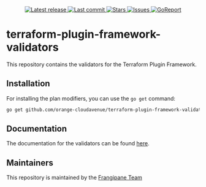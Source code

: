 <div align="center">
    <a href="https://github.com/orange-cloudavenue/terraform-plugin-framework-validators/releases/latest">
      <img alt="Latest release" src="https://img.shields.io/github/v/release/orange-cloudavenue/terraform-plugin-framework-validators?style=for-the-badge&logo=starship&color=C9CBFF&logoColor=D9E0EE&labelColor=302D41&include_prerelease&sort=semver" />
    </a>
    <a href="https://github.com/orange-cloudavenue/terraform-plugin-framework-validators/pulse">
      <img alt="Last commit" src="https://img.shields.io/github/last-commit/orange-cloudavenue/terraform-plugin-framework-validators?style=for-the-badge&logo=starship&color=8bd5ca&logoColor=D9E0EE&labelColor=302D41"/>
    </a>
    <a href="https://github.com/orange-cloudavenue/terraform-plugin-framework-validators/stargazers">
      <img alt="Stars" src="https://img.shields.io/github/stars/orange-cloudavenue/terraform-plugin-framework-validators?style=for-the-badge&logo=starship&color=c69ff5&logoColor=D9E0EE&labelColor=302D41" />
    </a>
    <a href="https://github.com/orange-cloudavenue/terraform-plugin-framework-validators/issues">
      <img alt="Issues" src="https://img.shields.io/github/issues/orange-cloudavenue/terraform-plugin-framework-validators?style=for-the-badge&logo=bilibili&color=F5E0DC&logoColor=D9E0EE&labelColor=302D41" />
    </a>
    <a href="https://goreportcard.com/report/github.com/orange-cloudavenue/terraform-plugin-framework-validators">
      <img alt="GoReport" src="https://goreportcard.com/badge/github.com/orange-cloudavenue/terraform-plugin-framework-validators?style=for-the-badge" />
    </a>
</div>

# terraform-plugin-framework-validators

This repository contains the validators for the Terraform Plugin Framework.

## Installation

For installing the plan modifiers, you can use the `go get` command:

```sh
go get github.com/orange-cloudavenue/terraform-plugin-framework-validators@latest
```

## Documentation

The documentation for the validators can be found [here](https://github.frangipane.io/terraform/validators/getting-started/).

## Maintainers

This repository is maintained by the [Frangipane Team](https://github.com/orange-cloudavenue)
